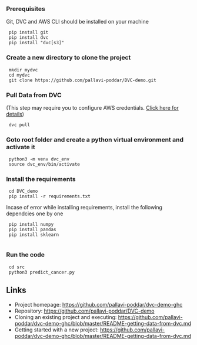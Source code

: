 



<!-- Getting Data using DVC pull -->


### Prerequisites
Git, DVC and AWS CLI should be installed on your machine

```
 pip install git
 pip install dvc
 pip install "dvc[s3]"
```
### Create a new directory to clone the project
```
 mkdir mydvc
 cd mydvc
 git clone https://github.com/pallavi-poddar/DVC-demo.git
```

### Pull Data from DVC
(This step may require you to configure AWS credentials. [Click here for details](https://github.com/pallavi-poddar/dvc-demo-ghc/blob/master/cred/README-cred.md))
```
 dvc pull
```

### Goto root folder and create a python virtual environment and activate it
```
 python3 -m venv dvc_env
 source dvc_env/bin/activate     
```
### Install the requirements
```
 cd DVC_demo
 pip install -r requirements.txt   
```
Incase of error while installing requirements, install the following dependcies one by one
```
 pip install numpy
 pip install pandas
 pip install sklearn
  
```

### Run the code
```
 cd src
 python3 predict_cancer.py 
```
## Links

- Project homepage: https://github.com/pallavi-poddar/dvc-demo-ghc
- Repository: https://github.com/pallavi-poddar/DVC-demo
- Cloning an existing project and executing: https://github.com/pallavi-poddar/dvc-demo-ghc/blob/master/README-getting-data-from-dvc.md
- Getting started with a new project: https://github.com/pallavi-poddar/dvc-demo-ghc/blob/master/README-getting-data-from-dvc.md





